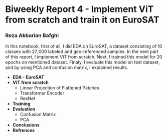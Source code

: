# Biweekly Report 4 - Implement ViT from scratch and train it on EuroSAT
### Reza Akbarian Bafghi

In this notebook, first of all, I did EDA on EuroSAT, a dataset consisting of $10$ classes with $27,000$ labeled and geo-referenced samples. In the next part of this report, I implement ViT from scratch. Next, I trained this model for 20 epochs on mentioned dataset. Finaly, I evaluate this model on test dataset, and by using PCA and confusion matrix, I explained results.

* **EDA - EuroSAT**
* **ViT from scratch**
    * Linear Projection of Flattened Patches
    * Transformer Encoder
    * ResNet
* **Training**
* **Evaluation**
    * Confusion Matrix
    * PCA
* **Conclusions**
* **Refrences**